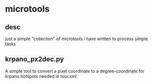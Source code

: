 # microtools 

## desc

just a simple "collection" of microtools i have written to process simple tasks

## krpano_px2dec.py

A simple tool to convert a pixel coordinate to a degree-coordinate for krpano hotspots needed in tour.xml
